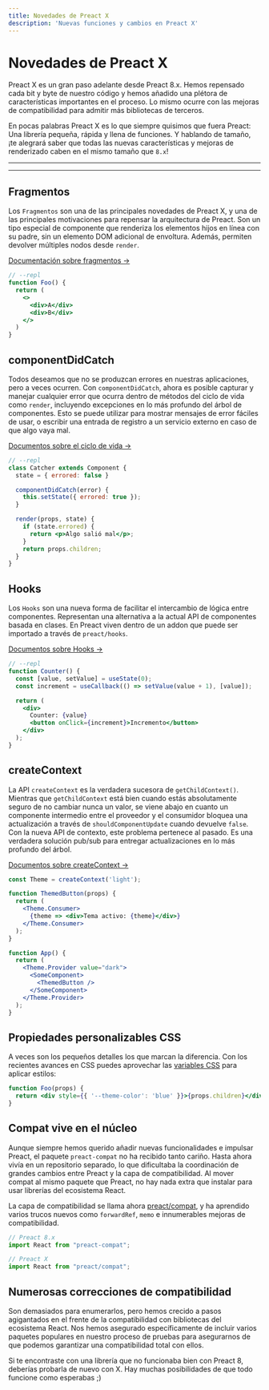 ```yaml
---
title: Novedades de Preact X
description: 'Nuevas funciones y cambios en Preact X'
---
```


# Novedades de Preact X

Preact X es un gran paso adelante desde Preact 8.x. Hemos repensado cada bit y byte de nuestro código y hemos añadido una plétora de características importantes en el proceso. Lo mismo ocurre con las mejoras de compatibilidad para admitir más bibliotecas de terceros.

En pocas palabras Preact X es lo que siempre quisimos que fuera Preact: Una librería pequeña, rápida y llena de funciones. Y hablando de tamaño, ¡te alegrará saber que todas las nuevas características y mejoras de renderizado caben en el mismo tamaño que `8.x`!

---

<toc></toc>

---

## Fragmentos

Los `Fragmentos` son una de las principales novedades de Preact X, y una de las principales motivaciones para repensar la arquitectura de Preact. Son un tipo especial de componente que renderiza los elementos hijos en línea con su padre, sin un elemento DOM adicional de envoltura. Además, permiten devolver múltiples nodos desde `render`.

[Documentación sobre fragmentos →](/guide/v10/components#fragments)

```jsx
// --repl
function Foo() {
  return (
    <>
      <div>A</div>
      <div>B</div>
    </>
  )
}
```

## componentDidCatch

Todos deseamos que no se produzcan errores en nuestras aplicaciones, pero a veces ocurren. Con `componentDidCatch`, ahora es posible capturar y manejar cualquier error que ocurra dentro de métodos del ciclo de vida como `render`, incluyendo excepciones en lo más profundo del árbol de componentes. Esto se puede utilizar para mostrar mensajes de error fáciles de usar, o escribir una entrada de registro a un servicio externo en caso de que algo vaya mal.

[Documentos sobre el ciclo de vida →](/guide/v10/components#componentdidcatch)

```jsx
// --repl
class Catcher extends Component {
  state = { errored: false }

  componentDidCatch(error) {
    this.setState({ errored: true });
  }

  render(props, state) {
    if (state.errored) {
      return <p>Algo salió mal</p>;
    }
    return props.children;
  }
}
```

## Hooks

Los `Hooks` son una nueva forma de facilitar el intercambio de lógica entre componentes. Representan una alternativa a la actual API de componentes basada en clases. En Preact viven dentro de un addon que puede ser importado a través de `preact/hooks`.

[Documentos sobre Hooks →](/guide/v10/hooks)

```jsx
// --repl
function Counter() {
  const [value, setValue] = useState(0);
  const increment = useCallback(() => setValue(value + 1), [value]);

  return (
    <div>
      Counter: {value}
      <button onClick={increment}>Incremento</button>
    </div>
  );
}
```

## createContext

La API `createContext` es la verdadera sucesora de `getChildContext()`. Mientras que `getChildContext` está bien cuando estás absolutamente seguro de no cambiar nunca un valor, se viene abajo en cuanto un componente intermedio entre el proveedor y el consumidor bloquea una actualización a través de `shouldComponentUpdate` cuando devuelve `false`. Con la nueva API de contexto, este problema pertenece al pasado. Es una verdadera solución pub/sub para entregar actualizaciones en lo más profundo del árbol.

[Documentos sobre createContext →](/guide/v10/context#createcontext)

```jsx
const Theme = createContext('light');

function ThemedButton(props) {
  return (
    <Theme.Consumer>
      {theme => <div>Tema activo: {theme}</div>}
    </Theme.Consumer>
  );
}

function App() {
  return (
    <Theme.Provider value="dark">
      <SomeComponent>
        <ThemedButton />
      </SomeComponent>
    </Theme.Provider>
  );
}
```

## Propiedades personalizables CSS

A veces son los pequeños detalles los que marcan la diferencia. Con los recientes avances en CSS puedes aprovechar las [variables CSS](https://developer.mozilla.org/en-US/docs/Web/CSS/--*) para aplicar estilos:

```jsx
function Foo(props) {
  return <div style={{ '--theme-color': 'blue' }}>{props.children}</div>;
}
```

## Compat vive en el núcleo

Aunque siempre hemos querido añadir nuevas funcionalidades e impulsar Preact, el paquete `preact-compat` no ha recibido tanto cariño. Hasta ahora vivía en un repositorio separado, lo que dificultaba la coordinación de grandes cambios entre Preact y la capa de compatibilidad. Al mover compat al mismo paquete que Preact, no hay nada extra que instalar para usar librerías del ecosistema React.

La capa de compatibilidad se llama ahora [preact/compat](/guide/v10/differences-to-react#features-exclusive-to-preactcompat), y ha aprendido varios trucos nuevos como `forwardRef`, `memo` e innumerables mejoras de compatibilidad.

```js
// Preact 8.x
import React from "preact-compat";

// Preact X
import React from "preact/compat";
```

## Numerosas correcciones de compatibilidad

Son demasiados para enumerarlos, pero hemos crecido a pasos agigantados en el frente de la compatibilidad con bibliotecas del ecosistema React. Nos hemos asegurado específicamente de incluir varios paquetes populares en nuestro proceso de pruebas para asegurarnos de que podemos garantizar una compatibilidad total con ellos.

Si te encontraste con una librería que no funcionaba bien con Preact 8, deberías probarla de nuevo con X. Hay muchas posibilidades de que todo funcione como esperabas ;)
